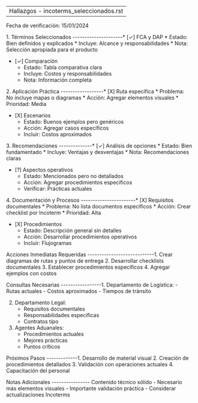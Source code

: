 |                                         |
|-----------------------------------------|
| Hallazgos - incoterms_seleccionados.rst |

Fecha de verificación: 15/01/2024

1\. Términos Seleccionados ---------------------\* \[✓\] FCA y DAP \*
Estado: Bien definidos y explicados \* Incluye: Alcance y
responsabilidades \* Nota: Selección apropiada para el producto

- \[✓\] Comparación  
  - Estado: Tabla comparativa clara
  - Incluye: Costos y responsabilidades
  - Nota: Información completa

2\. Aplicación Práctica ------------------\* \[X\] Ruta específica \*
Problema: No incluye mapas o diagramas \* Acción: Agregar elementos
visuales \* Prioridad: Media

- \[X\] Escenarios  
  - Estado: Buenos ejemplos pero genéricos
  - Acción: Agregar casos específicos
  - Incluir: Costos aproximados

3\. Recomendaciones --------------\* \[✓\] Análisis de opciones \*
Estado: Bien fundamentado \* Incluye: Ventajas y desventajas \* Nota:
Recomendaciones claras

- \[?\] Aspectos operativos  
  - Estado: Mencionados pero no detallados
  - Acción: Agregar procedimientos específicos
  - Verificar: Prácticas actuales

4\. Documentación y Procesos -----------------------\* \[X\] Requisitos
documentales \* Problema: No lista documentos específicos \* Acción:
Crear checklist por Incoterm \* Prioridad: Alta

- \[X\] Procedimientos  
  - Estado: Descripción general sin detalles
  - Acción: Desarrollar procedimientos operativos
  - Incluir: Flujogramas

Acciones Inmediatas Requeridas ----------------------------1. Crear
diagramas de rutas y puntos de entrega 2. Desarrollar checklists
documentales 3. Establecer procedimientos específicos 4. Agregar
ejemplos con costos

Consultas Necesarias -----------------1. Departamento de Logística: -
Rutas actuales - Costos aproximados - Tiempos de tránsito

2.  Departamento Legal:
    - Requisitos documentales
    - Responsabilidades específicas
    - Contratos tipo
3.  Agentes Aduanales:
    - Procedimientos actuales
    - Mejores prácticas
    - Puntos críticos

Próximos Pasos -------------1. Desarrollo de material visual 2. Creación
de procedimientos detallados 3. Validación con operaciones actuales 4.
Capacitación del personal

Notas Adicionales ---------------- Contenido técnico sólido - Necesario
más elementos visuales - Importante validación práctica - Considerar
actualizaciones Incoterms
